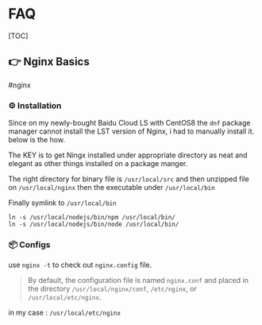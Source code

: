 # FAQ

[TOC]



## 👉 Nginx Basics
#nginx 

### ⚙️ Installation
Since on my newly-bought Baidu Cloud LS with CentOS8 the `dnf` package manager cannot install the LST version of Nginx, i had to manually install it. below is the how.

The KEY is to get Ningx installed under appropriate directory as neat and elegant as other things installed on a package manger. 

The right directory for binary file is `/usr/local/src` and then unzipped file on `/usr/local/nginx` then the executable under `/usr/local/bin` 

Finally symlink to `/usr/local/bin`

```shell
ln -s /usr/local/nodejs/bin/npm /usr/local/bin/ 
ln -s /usr/local/nodejs/bin/node /usr/local/bin/
```

[符号链接]: https://www.geek-share.com/detail/2783343863.html


### 📦 Configs
use `nginx -t`  to check out  `nginx.config` file.

[Full Example Configuration]: https://www.nginx.com/resources/wiki/start/topics/examples/full/

>  By default, the configuration file is named `nginx.conf` and placed in the directory `/usr/local/nginx/conf`, `/etc/nginx`, or `/usr/local/etc/nginx`.

in my case : `/usr/local/etc/nginx`



[nginx入门系列之安装与卸载]: https://www.cnblogs.com/nuccch/p/11874221.html
[nginx搭建静态资源服务器]: https://zhuanlan.zhihu.com/p/55698543
[Nginx（二）------nginx.conf 配置文件]: https://www.cnblogs.com/ysocean/p/9384880.html